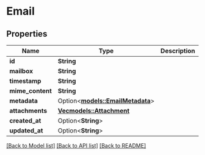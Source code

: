 # Email

## Properties

Name | Type | Description | Notes
------------ | ------------- | ------------- | -------------
**id** | **String** |  | 
**mailbox** | **String** |  | 
**timestamp** | **String** |  | 
**mime_content** | **String** |  | 
**metadata** | Option<[**models::EmailMetadata**](EmailMetadata.md)> |  | 
**attachments** | [**Vec<models::Attachment>**](Attachment.md) |  | 
**created_at** | Option<**String**> |  | 
**updated_at** | Option<**String**> |  | 

[[Back to Model list]](../README.md#documentation-for-models) [[Back to API list]](../README.md#documentation-for-api-endpoints) [[Back to README]](../README.md)


